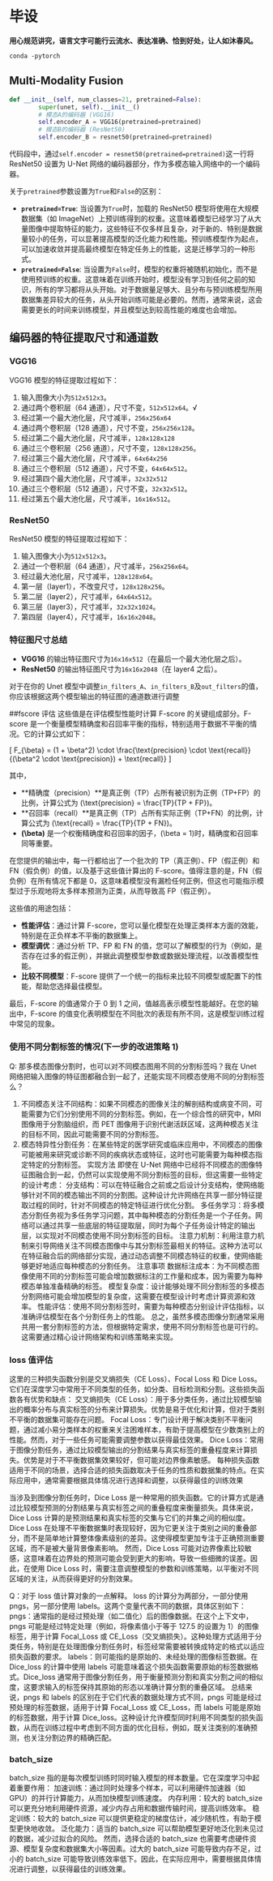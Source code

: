 # 毕设

​ **用心规范讲究，语言文字可能行云流水、表达准确、恰到好处，让人如沐春风。**

`conda -pytorch`

## Multi-Modality Fusion

```python
def __init__(self, num_classes=21, pretrained=False):
        super(unet, self).__init__()
        # 模态A的编码器 (VGG16)
        self.encoder_A = VGG16(pretrained=pretrained)
        # 模态B的编码器 (ResNet50)
        self.encoder_B = resnet50(pretrained=pretrained)
```

代码段中，通过`self.encoder = resnet50(pretrained=pretrained)`这一行将 ResNet50 设置为 U-Net 网络的编码器部分，作为多模态输入网络中的一个编码器。

关于`pretrained`参数设置为`True`和`False`的区别：

- **`pretrained=True`**: 当设置为`True`时，加载的 ResNet50 模型将使用在大规模数据集（如 ImageNet）上预训练得到的权重。这意味着模型已经学习了从大量图像中提取特征的能力，这些特征不仅多样且复杂，对于新的、特别是数据量较小的任务，可以显著提高模型的泛化能力和性能。预训练模型作为起点，可以加速收敛并提高最终模型在特定任务上的性能，这是迁移学习的一种形式。
- **`pretrained=False`**: 当设置为`False`时，模型的权重将被随机初始化，而不是使用预训练的权重。这意味着在训练开始时，模型没有学习到任何之前的知识，所有的学习都将从头开始。对于数据量足够大、且分布与预训练模型所用数据集差异较大的任务，从头开始训练可能是必要的。然而，通常来说，这会需要更长的时间来训练模型，并且模型达到较高性能的难度也会增加。

## 编码器的特征提取尺寸和通道数

### VGG16

VGG16 模型的特征提取过程如下：

1. 输入图像大小为`512x512x3`。
2. 通过两个卷积层（64 通道），尺寸不变，`512x512x64`。√
3. 经过第一个最大池化层，尺寸减半，`256x256x64`
4. 通过两个卷积层（128 通道），尺寸不变，`256x256x128`。
5. 经过第二个最大池化层，尺寸减半，`128x128x128`
6. 通过三个卷积层（256 通道），尺寸不变，`128x128x256`。
7. 经过第三个最大池化层，尺寸减半，`64x64x256`
8. 通过三个卷积层（512 通道），尺寸不变，`64x64x512`。
9. 经过第四个最大池化层，尺寸减半，`32x32x512`
10. 通过三个卷积层（512 通道），尺寸不变，`32x32x512`。
11. 经过第五个最大池化层，尺寸减半，`16x16x512`。

### ResNet50

ResNet50 模型的特征提取过程如下：

1. 输入图像大小为`512x512x3`。
2. 通过一个卷积层（64 通道），尺寸减半，`256x256x64`。
3. 经过最大池化层，尺寸减半，`128x128x64`。
4. 第一层（layer1），不改变尺寸，`128x128x256`。
5. 第二层（layer2），尺寸减半，`64x64x512`。
6. 第三层（layer3），尺寸减半，`32x32x1024`。
7. 第四层（layer4），尺寸减半，`16x16x2048`。

### 特征图尺寸总结

- **VGG16** 的输出特征图尺寸为`16x16x512`（在最后一个最大池化层之后）。
- **ResNet50** 的输出特征图尺寸为`16x16x2048`（在 layer4 之后）。

对于在你的 Unet 模型中调整`in_filters_A`、`in_filters_B`及`out_filters`的值，你应该根据这两个模型输出的特征图的通道数进行调整

##fscore 评估
这些值是在评估模型性能时计算 F-score 的关键组成部分。F-score 是一个衡量模型精确度和召回率平衡的指标，特别适用于数据不平衡的情况。它的计算公式如下：

\[ F\_{\beta} = (1 + \beta^2) \cdot \frac{\text{precision} \cdot \text{recall}}{(\beta^2 \cdot \text{precision}) + \text{recall}} \]

其中，

- **精确度（precision）**是真正例（TP）占所有被识别为正例（TP+FP）的比例，计算公式为 \(\text{precision} = \frac{TP}{TP + FP}\)。
- **召回率（recall）**是真正例（TP）占所有实际正例（TP+FN）的比例，计算公式为 \(\text{recall} = \frac{TP}{TP + FN}\)。
- **\(\beta\)** 是一个权衡精确度和召回率的因子，\(\beta = 1\)时，精确度和召回率同等重要。

在您提供的输出中，每一行都给出了一个批次的 TP（真正例）、FP（假正例）和 FN（假负例）的值，以及基于这些值计算出的 F-score。值得注意的是，FN（假负例）在所有情况下都是 0，这意味着模型没有漏检任何正例，但这也可能指示模型过于乐观地将太多样本预测为正类，从而导致高 FP（假正例）。

这些值的用途包括：

- **性能评估**：通过计算 F-score，您可以量化模型在处理正类样本方面的效能，特别是在正负样本不平衡的数据集上。
- **模型调优**：通过分析 TP、FP 和 FN 的值，您可以了解模型的行为（例如，是否存在过多的假正例），并据此调整模型参数或数据处理流程，以改善模型性能。
- **比较不同模型**：F-score 提供了一个统一的指标来比较不同模型或配置下的性能，帮助您选择最佳模型。

最后，F-score 的值通常介于 0 到 1 之间，值越高表示模型性能越好。在您的输出中，F-score 的值变化表明模型在不同批次的表现有所不同，这是模型训练过程中常见的现象。

### 使用不同分割标签的情况(下一步的改进策略 1)

Q: 那多模态图像分割时，也可以对不同模态图用不同的分割标签吗？我在 Unet 网络把输入图像的特征图都融合到一起了，还能实现不同模态使用不同的分割标签么？

1. 不同模态关注不同结构：如果不同模态的图像关注的解剖结构或病变不同，可能需要为它们分别使用不同的分割标签。例如，在一个综合性的研究中，MRI 图像用于分割脑组织，而 PET 图像用于识别代谢活跃区域，这两种模态关注的目标不同，因此可能需要不同的分割标签。
2. 模态特异性分割任务：在某些特定的医学研究或临床应用中，不同模态的图像可能被用来研究或诊断不同的疾病状态或特征，这时也可能需要为每种模态指定特定的分割标签。
   实现方法
   即使在 U-Net 网络中已经将不同模态的图像特征图融合到一起，仍然可以实现使用不同分割标签的目标，但这需要一些特定的设计考虑：
   分支结构：可以在特征融合之前或之后设计分支结构，使网络能够针对不同的模态输出不同的分割图。这种设计允许网络在共享一部分特征提取过程的同时，针对不同模态的特定特征进行优化分割。
   多任务学习：将多模态分割任务视为多任务学习问题，其中每种模态的分割任务是一个子任务。网络可以通过共享一些底层的特征提取层，同时为每个子任务设计特定的输出层，以实现对不同模态使用不同分割标签的目标。
   注意力机制：利用注意力机制来引导网络关注不同模态图像中与其分割标签最相关的特征。这种方法可以在特征融合后的网络部分实现，通过动态调整不同模态特征的权重，使网络能够更好地适应每种模态的分割任务。
   注意事项
   数据标注成本：为不同模态图像使用不同的分割标签可能会增加数据标注的工作量和成本，因为需要为每种模态单独准备精确的标签。
   模型复杂度：设计能够处理不同分割标签的多模态分割网络可能会增加模型的复杂度，这需要在模型设计时考虑计算资源和效率。
   性能评估：使用不同分割标签时，需要为每种模态分别设计评估指标，以准确评估模型在各个分割任务上的性能。
   总之，虽然多模态图像分割通常采用共用一套分割标签的方法，但根据特定需求，使用不同分割标签也是可行的。这需要通过精心设计网络架构和训练策略来实现。

### loss 值评估

这里的三种损失函数分别是交叉熵损失（CE Loss）、Focal Loss 和 Dice Loss。它们在深度学习中常用于不同类型的任务，如分类、目标检测和分割。这些损失函数各有优势和缺点：
交叉熵损失（CE Loss）：用于多分类任务，通过比较模型输出的概率分布与真实标签的分布来计算损失。优势是易于优化和计算，但对于类别不平衡的数据集可能存在问题。
Focal Loss：专门设计用于解决类别不平衡问题，通过减小易分类样本的权重来关注困难样本，有助于提高模型在少数类别上的性能。然而，对于一些任务可能需要调整参数以获得最佳效果。
Dice Loss：常用于图像分割任务，通过比较模型输出的分割结果与真实标签的重叠程度来计算损失。优势是对于不平衡数据集效果较好，但可能对边界像素敏感。
每种损失函数适用于不同的场景，选择合适的损失函数取决于任务的性质和数据集的特点。在实际应用中，通常需要根据具体情况进行选择和调整，以获得最佳的训练效果

当涉及到图像分割任务时，Dice Loss 是一种常用的损失函数。它的计算方式是通过比较模型预测的分割结果与真实标签之间的重叠程度来衡量损失。具体来说，Dice Loss 计算的是预测结果和真实标签的交集与它们的并集之间的相似度。
Dice Loss 在处理不平衡数据集时表现较好，因为它更关注于类别之间的重叠部分，而不是简单地计算整体像素级别的差异。这使得模型更加专注于正确预测重要区域，而不是被大量背景像素影响。
然而，Dice Loss 可能对边界像素比较敏感，这意味着在边界处的预测可能会受到更大的影响，导致一些细微的误差。因此，在使用 Dice Loss 时，需要注意调整模型的参数和训练策略，以平衡对不同区域的关注，从而获得更好的分割效果。

Q：对于 loss 值计算对象的一点解释。
loss 的计算分为两部分，一部分使用 pngs，另一部分使用 labels。这两个变量代表不同的数据，具体区别如下：
pngs：通常指的是经过预处理（如二值化）后的图像数据。在这个上下文中，pngs 可能是经过特定处理（例如，将像素值小于等于 127.5 的设置为 1）的图像标签，用于计算 Focal_Loss 或 CE_Loss（交叉熵损失）。这种处理方式适用于分类任务，特别是在处理图像分割任务时，标签经常需要被转换成特定的格式以适应损失函数的要求。
labels：则可能指的是原始的、未经处理的图像标签数据。在 Dice_loss 的计算中使用 labels 可能意味着这个损失函数需要原始的标签数据格式。Dice_loss 通常用于图像分割任务，用于衡量预测分割和真实分割之间的相似度，这要求输入的标签保持其原始的形态以准确计算分割的重叠区域。
总结来说，pngs 和 labels 的区别在于它们代表的数据处理方式不同，pngs 可能是经过预处理的标签数据，适用于计算 Focal_Loss 或 CE_Loss，而 labels 可能是原始的标签数据，用于计算 Dice_loss。这种设计允许模型同时利用不同类型的损失函数，从而在训练过程中考虑到不同方面的优化目标，例如，既关注类别的准确预测，也关注分割边界的精确匹配。

### batch_size

batch_size 指的是每次模型训练时同时输入模型的样本数量。它在深度学习中起着重要作用：
加速训练：通过同时处理多个样本，可以利用硬件加速器（如 GPU）的并行计算能力，从而加快模型训练速度。
内存利用：较大的 batch_size 可以更充分地利用硬件资源，减少内存占用和数据传输时间，提高训练效率。
稳定训练：较大的 batch_size 可以提供更稳定的梯度估计，减少随机性，有助于模型更快地收敛。
泛化能力：适当的 batch_size 可以帮助模型更好地泛化到未见过的数据，减少过拟合的风险。
然而，选择合适的 batch_size 也需要考虑硬件资源、模型复杂度和数据集大小等因素。过大的 batch_size 可能导致内存不足，过小的 batch_size 可能导致训练效率低下。因此，在实际应用中，需要根据具体情况进行调整，以获得最佳的训练效果。
